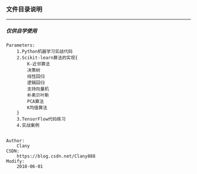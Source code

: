 ### 文件目录说明
-----
##### 仅供自学使用

	
	Parameters:
	    1.Python机器学习实战代码
        2.Scikit-learn算法的实现{
            K-近邻算法
            决策树
            线性回归
            逻辑回归
            支持向量机
            朴素贝叶斯
            PCA算法
            K均值算法
        }
        3.TensorFlow代码练习
        4.实战案例


	Author:
		Clany
	CSDN:
		https://blog.csdn.net/Clany888
	Modify:
		2018-06-01
	